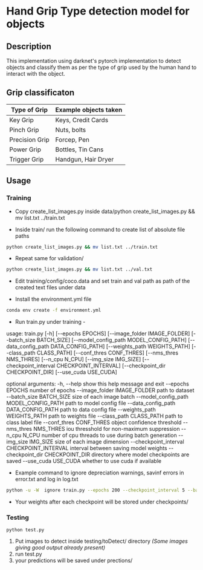 # Hand Grip Type detection model for objects

## Description
This implementation using darknet's pytorch implementation to detect objects and classify them as per the type of grip used by the human hand to interact with the object.

## Grip classificaton

Type of Grip | Example objects taken
-- | -
Key Grip | Keys, Credit Cards
Pinch Grip | Nuts, bolts
Precision Grip | Forcep, Pen
Power Grip | Bottles, Tin Cans
Trigger Grip | Handgun, Hair Dryer

## Usage

### Training

* Copy create_list_images.py inside data/python create_list_images.py && mv list.txt ../train.txt 

* Inside train/ run the following command to create list of absolute file paths
```bash
python create_list_images.py && mv list.txt ../train.txt 
```

* Repeat same for validation/
```bash
python create_list_images.py && mv list.txt ../val.txt 
```

* Edit training/config/coco.data and set train and val path as path of the created text files under data

* Install the environment.yml file

```bash
conda env create -f environment.yml
```

* Run train.py under training -

usage: train.py [-h] [--epochs EPOCHS] [--image_folder IMAGE_FOLDER]
                [--batch_size BATCH_SIZE]
                [--model_config_path MODEL_CONFIG_PATH]
                [--data_config_path DATA_CONFIG_PATH]
                [--weights_path WEIGHTS_PATH] [--class_path CLASS_PATH]
                [--conf_thres CONF_THRES] [--nms_thres NMS_THRES]
                [--n_cpu N_CPU] [--img_size IMG_SIZE]
                [--checkpoint_interval CHECKPOINT_INTERVAL]
                [--checkpoint_dir CHECKPOINT_DIR] [--use_cuda USE_CUDA]

optional arguments:
  -h, --help            show this help message and exit
  --epochs EPOCHS       number of epochs
  --image_folder IMAGE_FOLDER
                        path to dataset
  --batch_size BATCH_SIZE
                        size of each image batch
  --model_config_path MODEL_CONFIG_PATH
                        path to model config file
  --data_config_path DATA_CONFIG_PATH
                        path to data config file
  --weights_path WEIGHTS_PATH
                        path to weights file
  --class_path CLASS_PATH
                        path to class label file
  --conf_thres CONF_THRES
                        object confidence threshold
  --nms_thres NMS_THRES
                        iou thresshold for non-maximum suppression
  --n_cpu N_CPU         number of cpu threads to use during batch generation
  --img_size IMG_SIZE   size of each image dimension
  --checkpoint_interval CHECKPOINT_INTERVAL
                        interval between saving model weights
  --checkpoint_dir CHECKPOINT_DIR
                        directory where model checkpoints are saved
  --use_cuda USE_CUDA   whether to use cuda if available
  
  
* Example command to ignore depreciation warnings, savinf errors in error.txt and log in log.txt
```bash
python -u -W  ignore train.py --epochs 200 --checkpoint_interval 5 --batch_size 4 --weights_path config/yolov3.weights --n_cpu 4 2>error.txt | tee log1.txt 
```

* Your weights after each checkpoint will be stored under checkpoints/

### Testing
```python test.py```
1. Put images to detect inside testing/toDetect/ directory _(Some images giving good output already present)_
1. run test.py
1. your predictions will be saved under prections/
